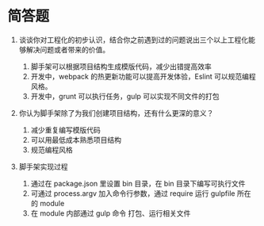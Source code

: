 # 简答题

1. 谈谈你对工程化的初步认识，结合你之前遇到过的问题说出三个以上工程化能够解决问题或者带来的价值。

   1. 脚手架可以根据项目结构生成模版代码，减少出错提高效率
   2. 开发中，webpack 的热更新功能可以提高开发体验，Eslint 可以规范编程风格。
   3. 开发中，grunt 可以执行任务，gulp 可以实现不同文件的打包

2. 你认为脚手架除了为我们创建项目结构，还有什么更深的意义？

   1. 减少重复编写模版代码
   2. 可以用最低成本熟悉项目结构
   3. 规范编程风格

3. 脚手架实现过程
   1. 通过在 package.json 里设置 bin 目录，在 bin 目录下编写可执行文件
   2. 可通过 process.argv 加入命令行参数，通过 require 运行 gulpfile 所在的 module
   3. 在 module 内部通过 gulp 命令 打包、运行相关文件

